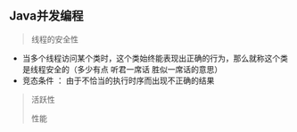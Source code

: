 ## Java并发编程

> 线程的安全性
- 当多个线程访问某个类时，这个类始终能表现出正确的行为，那么就称这个类是线程安全的（多少有点 听君一席话 胜似一席话的意思）
- 竞态条件 ： 由于不恰当的执行时序而出现不正确的结果
> 活跃性
> 
> 性能